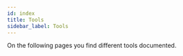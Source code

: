 ```yaml
---
id: index
title: Tools
sidebar_label: Tools
---
```


On the following pages you find different tools documented.
